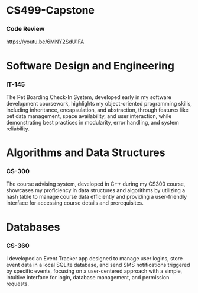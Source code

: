 # CS499-Capstone

### Code Review
https://youtu.be/6MNY2SdU1FA


# Software Design and Engineering
### IT-145
The Pet Boarding Check-In System, developed early in my software development coursework, highlights my object-oriented programming skills, including inheritance, encapsulation, and abstraction, through features like pet data management, space availability, and user interaction, while demonstrating best practices in modularity, error handling, and system reliability.

# Algorithms and Data Structures
### CS-300
The course advising system, developed in C++ during my CS300 course, showcases my proficiency in data structures and algorithms by utilizing a hash table to manage course data efficiently and providing a user-friendly interface for accessing course details and prerequisites.

# Databases
### CS-360
I developed an Event Tracker app designed to manage user logins, store event data in a local SQLite database, and send SMS notifications triggered by specific events, focusing on a user-centered approach with a simple, intuitive interface for login, database management, and permission requests.
